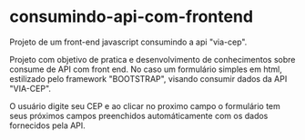 # consumindo-api-com-frontend
Projeto de um front-end javascript consumindo a api "via-cep".

Projeto com objetivo de pratica e desenvolvimento de conhecimentos sobre consume de API com front end.
No caso um formulário simples em html, estilizado pelo framework "BOOTSTRAP", visando consumir dados da API "VIA-CEP".

O usuário digite seu CEP e ao clicar no proximo campo o formulário tem seus próximos campos preenchidos automáticamente com os dados fornecidos pela API.

